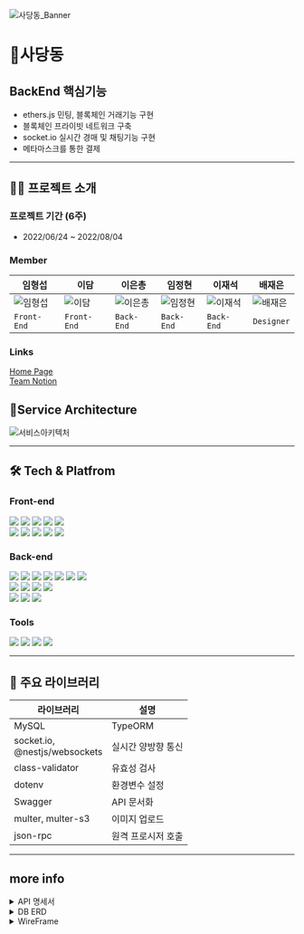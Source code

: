 ![사당동_Banner](https://user-images.githubusercontent.com/81402579/182826360-751f581c-6e59-41ad-988f-5bccd454dd60.png)

# 🧸사당동

## BackEnd 핵심기능

* ethers.js 민팅, 블록체인 거래기능 구현
* 블록체인 프라이빗 네트워크 구축
* socket.io 실시간 경매 및 채팅기능 구현
* 메타마스크를 통한 결제 

***
## 👨‍💻 프로젝트 소개

### 프로젝트 기간 (6주)
* 2022/06/24 ~ 2022/08/04
### Member

| 임형섭 | 이담 | 이은총 | 임정현 | 이재석 | 배재은|
|---|---|---|---|---|---|
| ![임형섭](https://user-images.githubusercontent.com/81402579/182827822-4087f05a-6840-4ab1-8abe-166ca9148f3f.png) | ![이담](https://user-images.githubusercontent.com/81402579/182827862-ae788d4f-e9f8-464d-86a7-bc6e1e0d1d9c.png) | ![이은총](https://user-images.githubusercontent.com/81402579/182827904-46ba2c33-1d81-4955-9f21-b3b1cd3fed24.png) | ![임정현](https://user-images.githubusercontent.com/81402579/182827939-3c44ae0a-b3af-4ed7-923a-becf213b569e.png) | ![이재석](https://user-images.githubusercontent.com/81402579/182827971-43c80f72-1a8d-4590-b88c-23331c8af83e.png) | ![배재은](https://user-images.githubusercontent.com/81402579/182828106-845f70a2-14d9-47dc-853c-3cf813a6d056.png) |
| `Front-End` | `Front-End` | `Back-End` | `Back-End` | `Back-End` | `Designer` |
   
   
### Links
[Home Page](https://sadangdong.com/)   
[Team Notion](https://www.notion.so/2-cef47c67331c4b0d9445d55302fc51de)   
   
   
## 💎Service Architecture
![서비스아키텍처](https://user-images.githubusercontent.com/81402579/182828697-68b05924-6d99-4650-8aed-ba249d7eda59.png)
***

## 🛠 Tech & Platfrom
### Front-end
<div>
<img src="https://img.shields.io/badge/javascript-F7DF1E?style=for-the-badge&logo=javascript&logoColor=black">
<img src="https://img.shields.io/badge/react-61DAFB?style=for-the-badge&logo=react&logoColor=black">
<img src="https://img.shields.io/badge/redux-764ABC?style=for-the-badge&logo=redux&logoColor=white">
<img src="https://img.shields.io/badge/html-E34F26?style=for-the-badge&logo=html5&logoColor=white">
<img src="https://img.shields.io/badge/css-1572B6?style=for-the-badge&logo=css3&logoColor=white">
<br>
<img src="https://img.shields.io/badge/socket.io-ffffff?style=for-the-badge&logo=socket.io&logoColor=black">
<img src="https://img.shields.io/badge/cloudfront-FF9900?style=for-the-badge&logo=amazon aws&logoColor=white">
<img src="https://img.shields.io/badge/route53-232F3E?style=for-the-badge&logo=amazon aws&logoColor=white">
<img src="https://img.shields.io/badge/amazon s3-569A31?style=for-the-badge&logo=amazon s3&logoColor=white">

<img src="https://img.shields.io/badge/ipfs-65C2CB?style=for-the-badge&logo=ipfs&logoColor=white">
</div>

### Back-end
<div>

<img src="https://img.shields.io/badge/node.js-339933?style=for-the-badge&logo=node.js&logoColor=white">
<img src="https://img.shields.io/badge/nestjs-E0234E?style=for-the-badge&logo=nestjs&logoColor=white">
<img src="https://img.shields.io/badge/javascript-F7DF1E?style=for-the-badge&logo=javascript&logoColor=black">
<img src="https://img.shields.io/badge/typescript-3178C6?style=for-the-badge&logo=typescript&logoColor=white">
<img src="https://img.shields.io/badge/socket.io-ffffff?style=for-the-badge&logo=socket.io&logoColor=black">
<img src="https://img.shields.io/badge/mysql-4479A1?style=for-the-badge&logo=mysql&logoColor=white">
<img src="https://img.shields.io/badge/swagger-85EA2D?style=for-the-badge&logo=swagger&logoColor=white">
<br>
<img src="https://img.shields.io/badge/solidity-363636?style=for-the-badge&logo=solidity&logoColor=white">
<img src="https://img.shields.io/badge/ethers.js-3C3C3D?style=for-the-badge&logo=ethereum&logoColor=white">
<img src="https://img.shields.io/badge/truffle-000000?style=for-the-badge&logo=truffle&logoColor=white">
<img src="https://img.shields.io/badge/jsonrpc-000000?style=for-the-badge&logo=json&logoColor=white">
<br>
<img src="https://img.shields.io/badge/aws ec2-FF9900?style=for-the-badge&logo=amazon ec2&logoColor=white">
<img src="https://img.shields.io/badge/nginx-009639?style=for-the-badge&logo=nginx&logoColor=white">
<img src="https://img.shields.io/badge/amazon s3-569A31?style=for-the-badge&logo=amazon s3&logoColor=white">
</div>

### Tools
<div>
<img src="https://img.shields.io/badge/vscode-007ACC?style=for-the-badge&logo=visual studio code&logoColor=white">
<img src="https://img.shields.io/badge/slack-4A154B?style=for-the-badge&logo=slack&logoColor=white">
<img src="https://img.shields.io/badge/git-F05032?style=for-the-badge&logo=git&logoColor=white">
<img src="https://img.shields.io/badge/github-181717?style=for-the-badge&logo=github&logoColor=white">
</div>

***
## 📘 주요 라이브러리
| 라이브러리 | 설명 |
|---|---|
| MySQL | TypeORM |
| socket.io, <br> @nestjs/websockets | 실시간 양방향 통신 |
| class-validator | 유효성 검사	 |
| dotenv | 환경변수 설정 |
| Swagger |	API 문서화 |
| multer, multer-s3 | 이미지 업로드 |
| json-rpc | 원격 프로시저 호출 |
***
## more info
<details>
<summary>API 명세서</summary>
<div markdown="1">
<img src ="https://user-images.githubusercontent.com/81402579/182878896-8bdbddc2-8244-48b7-b64a-3ea80a607cc2.png">
<img src = "https://user-images.githubusercontent.com/81402579/182878973-f3404687-e1e8-4602-8e73-8efcfe1a2ac4.png">
<img src = "https://user-images.githubusercontent.com/81402579/182879041-0c9fb569-e403-4b38-96cd-6bddb40c8ba9.png">
<img src = "https://user-images.githubusercontent.com/81402579/182879104-431ceec9-54e6-414a-843a-fc414f2288b9.png">
</div>
</details>
<details>
<summary>DB ERD</summary>
<div markdown="1">
<img src = "https://user-images.githubusercontent.com/81402579/182881733-be68331b-507b-49cd-ab92-948da9ac8ea9.png">
</div>
</details>
<details>
<summary>WireFrame</summary>
<div markdown="1">
<img src = "https://user-images.githubusercontent.com/81402579/182880143-1d755ed6-131d-4ece-94d2-19d236f6b1ea.png">
<img src = "https://user-images.githubusercontent.com/81402579/182880300-0aa55f0e-503a-49f3-bd64-6e20a5dec42b.png">
</div>
</details>
